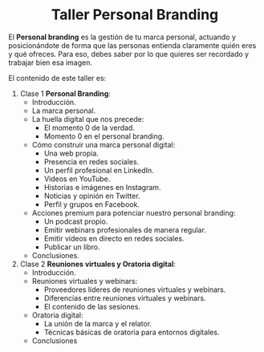 <h1 align="center">Taller Personal Branding</h1>
<p>El <b>Personal branding</b> es la gestión de tu marca personal, actuando y posicionándote de forma que las personas entienda claramente quién eres y qué ofreces. Para eso, debes saber por lo que quieres ser recordado y trabajar bien esa imagen.</p>
<p>El contenido de este taller es:</p>
<p>
<ol>
  <li>Clase 1 <b>Personal Branding</b>:
    <ul>
      <li>Introducción.</li>
      <li>La marca personal.</li>
      <li>La huella digital que nos precede:
        <ul>
          <li>El momento 0 de la verdad.</li>
          <li>Momento 0 en el personal branding.</li>         
        </ul>
      </li>
      <li>Cómo construir una marca personal digital:
        <ul>
          <li>Una web propia.</li>
          <li>Presencia en redes sociales.</li>
          <li>Un perfil profesional en LinkedIn.</li>
          <li>Videos en YouTube.</li>
          <li>Historias e imágenes en Instagram.</li>
          <li>Noticias y opinión en Twitter.</li>
          <li>Perfil y grupos en Facebook.</li>
        </ul>
      </li>
      <li>Acciones premium para potenciar nuestro personal branding:
        <ul>
          <li>Un podcast propio.</li>
          <li>Emitir webinars profesionales de manera regular.</li>
          <li>Emitir vídeos en directo en redes sociales.</li>
          <li>Publicar un libro.</li>
        </ul>
      </li>
      <li>Conclusiones.</li>      
    </ul>
  </li>
  <li>Clase 2 <b>Reuniones virtuales y Oratoria digital</b>:
    <ul>
      <li>Introducción.</li>
      <li>Reuniones virtuales y webinars:
        <ul>
          <li>Proveedores líderes de reuniones virtuales y webinars.</li>
          <li>Diferencias entre reuniones virtuales y webinars.</li>
          <li>El contenido de las sesiones.</li>          
        </ul>
      </li>
      <li>Oratoria digital:
        <ul>
          <li>La unión de la marca y el relator.</li>
          <li>Técnicas básicas de oratoria para entornos digitales.</li>          
        </ul>
      </li>
      <li>Conclusiones</li>
    </ul>      
  </li>   
</ol>
</p>



